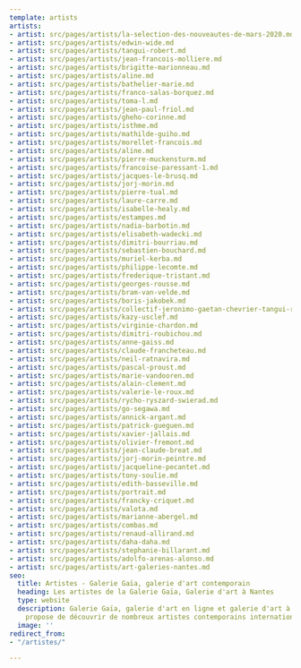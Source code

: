 ```yaml
---
template: artists
artists:
- artist: src/pages/artists/la-selection-des-nouveautes-de-mars-2020.md
- artist: src/pages/artists/edwin-wide.md
- artist: src/pages/artists/tangui-robert.md
- artist: src/pages/artists/jean-francois-molliere.md
- artist: src/pages/artists/brigitte-marionneau.md
- artist: src/pages/artists/aline.md
- artist: src/pages/artists/bathelier-marie.md
- artist: src/pages/artists/franco-salas-borquez.md
- artist: src/pages/artists/toma-l.md
- artist: src/pages/artists/jean-paul-friol.md
- artist: src/pages/artists/gheho-corinne.md
- artist: src/pages/artists/isthme.md
- artist: src/pages/artists/mathilde-guiho.md
- artist: src/pages/artists/morellet-francois.md
- artist: src/pages/artists/aline.md
- artist: src/pages/artists/pierre-muckensturm.md
- artist: src/pages/artists/francoise-paressant-1.md
- artist: src/pages/artists/jacques-le-brusq.md
- artist: src/pages/artists/jorj-morin.md
- artist: src/pages/artists/pierre-tual.md
- artist: src/pages/artists/laure-carre.md
- artist: src/pages/artists/isabelle-healy.md
- artist: src/pages/artists/estampes.md
- artist: src/pages/artists/nadia-barbotin.md
- artist: src/pages/artists/elisabeth-wadecki.md
- artist: src/pages/artists/dimitri-bourriau.md
- artist: src/pages/artists/sebastien-bouchard.md
- artist: src/pages/artists/muriel-kerba.md
- artist: src/pages/artists/philippe-lecomte.md
- artist: src/pages/artists/frederique-tristant.md
- artist: src/pages/artists/georges-rousse.md
- artist: src/pages/artists/bram-van-velde.md
- artist: src/pages/artists/boris-jakobek.md
- artist: src/pages/artists/collectif-jeronimo-gaetan-chevrier-tangui-robert.md
- artist: src/pages/artists/kazy-usclef.md
- artist: src/pages/artists/virginie-chardon.md
- artist: src/pages/artists/dimitri-roubichou.md
- artist: src/pages/artists/anne-gaiss.md
- artist: src/pages/artists/claude-francheteau.md
- artist: src/pages/artists/neil-ratnavira.md
- artist: src/pages/artists/pascal-proust.md
- artist: src/pages/artists/marie-vandooren.md
- artist: src/pages/artists/alain-clement.md
- artist: src/pages/artists/valerie-le-roux.md
- artist: src/pages/artists/rycho-ryszard-swierad.md
- artist: src/pages/artists/go-segawa.md
- artist: src/pages/artists/annick-argant.md
- artist: src/pages/artists/patrick-gueguen.md
- artist: src/pages/artists/xavier-jallais.md
- artist: src/pages/artists/olivier-fremont.md
- artist: src/pages/artists/jean-claude-breat.md
- artist: src/pages/artists/jorj-morin-peintre.md
- artist: src/pages/artists/jacqueline-pecantet.md
- artist: src/pages/artists/tony-soulie.md
- artist: src/pages/artists/edith-basseville.md
- artist: src/pages/artists/portrait.md
- artist: src/pages/artists/francky-criquet.md
- artist: src/pages/artists/valota.md
- artist: src/pages/artists/marianne-abergel.md
- artist: src/pages/artists/combas.md
- artist: src/pages/artists/renaud-allirand.md
- artist: src/pages/artists/daha-daha.md
- artist: src/pages/artists/stephanie-billarant.md
- artist: src/pages/artists/adolfo-arenas-alonso.md
- artist: src/pages/artists/art-galeries-nantes.md
seo:
  title: Artistes - Galerie Gaïa, galerie d'art contemporain
  heading: Les artistes de la Galerie Gaïa, Galerie d'art à Nantes
  type: website
  description: Galerie Gaïa, galerie d'art en ligne et galerie d'art à Nantes vous
    propose de découvrir de nombreux artistes contemporains internationaux.
  image: ''
redirect_from:
- "/artistes/"

---
```

